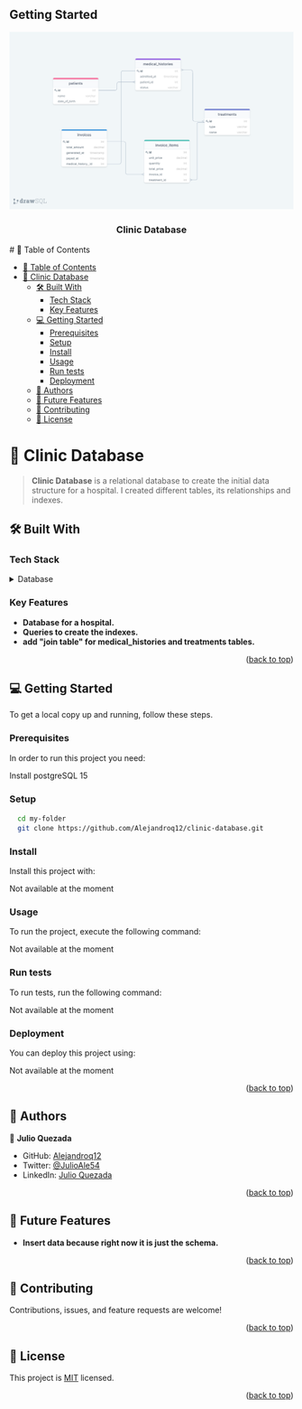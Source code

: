 ## Getting Started

<a name="readme-top"></a>
<div align="center">
    <img src="diagram.png" alt="logo" width="700"  height="auto" />
  <br/>
  <h3><b>Clinic Database</b></h3>
</div>
# 📗 Table of Contents

- [📗 Table of Contents](#-table-of-contents)
- [📖 Clinic Database ](#-clinic-database-)
  - [🛠 Built With ](#-built-with-)
    - [Tech Stack ](#tech-stack-)
    - [Key Features ](#key-features-)
  - [💻 Getting Started ](#-getting-started-)
    - [Prerequisites](#prerequisites)
    - [Setup](#setup)
    - [Install](#install)
    - [Usage](#usage)
    - [Run tests](#run-tests)
    - [Deployment](#deployment)
  - [👥 Authors ](#-authors-)
  - [🔭 Future Features ](#-future-features-)
  - [🤝 Contributing ](#-contributing-)
  - [📝 License ](#-license-)

# 📖 Clinic Database <a name="about-project"></a>

> **Clinic Database** is a relational database to create the initial data structure for a hospital. I created different tables, its relationships and indexes.

## 🛠 Built With <a name="built-with"></a>

### Tech Stack <a name="tech-stack"></a>

<details>
<summary>Database</summary>
  <ul>
    <li><a href="https://www.postgresql.org/">PostgreSQL</a></li>
  </ul>
</details>

### Key Features <a name="key-features"></a>

- **Database for a hospital.**
- **Queries to create the indexes.**
- **add "join table" for medical_histories and treatments tables.**

<p align="right">(<a href="#readme-top">back to top</a>)</p>


## 💻 Getting Started <a name="getting-started"></a>

To get a local copy up and running, follow these steps.

### Prerequisites

In order to run this project you need:

Install postgreSQL 15

### Setup

```sh
  cd my-folder
  git clone https://github.com/Alejandroq12/clinic-database.git
```

### Install

Install this project with:

Not available at the moment

### Usage

To run the project, execute the following command:

Not available at the moment

### Run tests

To run tests, run the following command:

Not available at the moment

### Deployment

You can deploy this project using:

Not available at the moment

<p align="right">(<a href="#readme-top">back to top</a>)</p>


## 👥 Authors <a name="authors"></a>


👤 **Julio Quezada**

- GitHub: [Alejandroq12](https://github.com/Alejandroq12)
- Twitter: [@JulioAle54](https://twitter.com/JulioAle54)
- LinkedIn: [Julio Quezada](https://www.linkedin.com/in/quezadajulio/)

<p align="right">(<a href="#readme-top">back to top</a>)</p>

## 🔭 Future Features <a name="future-features"></a>

- **Insert data because right now it is just the schema.**

<p align="right">(<a href="#readme-top">back to top</a>)</p>

## 🤝 Contributing <a name="contributing"></a>

Contributions, issues, and feature requests are welcome!

<p align="right">(<a href="#readme-top">back to top</a>)</p>

## 📝 License <a name="license"></a>

This project is [MIT](./LICENSE) licensed.

<p align="right">(<a href="#readme-top">back to top</a>)</p>